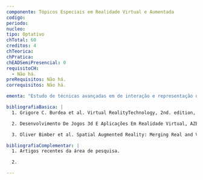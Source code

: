 ```yaml
---
componente: Tópicos Especiais em Realidade Virtual e Aumentada
codigo:  
periodo: 
nucleo:
tipo: Optativo
chTotal: 60 
creditos: 4
chTeorica: 
chPratica: 
chEADSemiPresencial: 0
requisitoCH:
  - Não há.
preRequisitos: Não há.
correquisitos: Não há.

ementa: "Estudo de técnicas avançadas em de interação e representação das diversas mídias existentes, permitindo ao aluno conhecer o estado da arte nesta área de pesquisa."

bibliografiaBasica: |
  1. Grigore C. Burdea et al. Virtual RealityTechnology, 2nd. edition, Wiley-Interscience, 2003.

  2. Desenvolvimento De Jogos 3d E Aplicações Em Realidade Virtual, AZEVEDO, EDUARDO; STELKO, MICHELLE; MEYER, HOMERO. CAMPUS, 2005. ISBN: 8535215697.

  3. Oliver Bimber et al. Spatial Augmented Reality: Merging Real and Virtual Worlds, A K Peters, 2005.

bibliografiaComplementar: |
  1. Artigos recentes da área de pesquisa.

  2.

---
```

